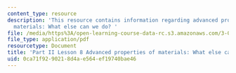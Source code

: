 ```yaml
---
content_type: resource
description: 'This resource contains information regarding advanced properties of
  materials: What else can we do? '
file: /media/https%3A/open-learning-course-data-rc.s3.amazonaws.com/3-021j-introduction-to-modeling-and-simulation-spring-2012/0ca71f9290218d4ae564ef19740bae46_MIT3_021JS11_L8.pdf
file_type: application/pdf
resourcetype: Document
title: 'Part II Lesson 8 Advanced properties of materials: What else can we do?'
uid: 0ca71f92-9021-8d4a-e564-ef19740bae46
---
```

